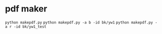 # pdf maker

`python makepdf.py`
`python makepdf.py -a b -id bk/yw1`
`python makepdf.py -a r -id bk/yw1_test`